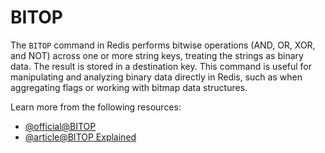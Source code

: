 # BITOP

The `BITOP` command in Redis performs bitwise operations (AND, OR, XOR, and NOT) across one or more string keys, treating the strings as binary data. The result is stored in a destination key. This command is useful for manipulating and analyzing binary data directly in Redis, such as when aggregating flags or working with bitmap data structures.

Learn more from the following resources:

- [@official@BITOP](https://redis.io/docs/latest/commands/bitop/)
- [@article@BITOP Explained](https://www.dragonflydb.io/docs/command-reference/strings/bitop)